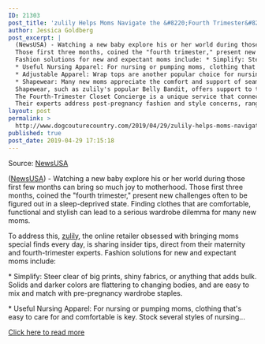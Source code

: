 ```yaml
---
ID: 21303
post_title: 'zulily Helps Moms Navigate the &#8220;Fourth Trimester&#8221; in Style'
author: Jessica Goldberg
post_excerpt: |
  (NewsUSA) - Watching a new baby explore his or her world during those first few months can bring so much joy to motherhood.
  Those first three months, coined the "fourth trimester," present new challenges often to be figured out in a sleep-deprived state.
  Fashion solutions for new and expectant moms include: * Simplify: Steer clear of big prints, shiny fabrics, or anything that adds bulk.
  * Useful Nursing Apparel: For nursing or pumping moms, clothing that's easy to care for and comfortable is key.
  * Adjustable Apparel: Wrap tops are another popular choice for nursing moms.
  * Shapewear: Many new moms appreciate the comfort and support of seamless tops and compression leggings for their changing figures.
  Shapewear, such as zulily's popular Belly Bandit, offers support to the belly, waist, and hips. "Our maternity team saw the need to provide a special service to new moms who can be overwhelmed and strapped for time," explains Robin Otto, zulily maternity expert and merchandising manager.
  The Fourth-Trimester Closet Concierge is a unique service that connects moms directly with zulily's maternity style experts via the company's Facebook Messenger chat.
  Their experts address post-pregnancy fashion and style concerns, ranging from what to wear for special occasions, to the most flattering silhouettes for any woman's body type.
layout: post
permalink: >
  http://www.dogcouturecountry.com/2019/04/29/zulily-helps-moms-navigate-the-fourth-trimester-in-style/
published: true
post_date: 2019-04-29 17:15:18
---
```

<p class="article-info-author-source"> <span>Source: <a href="http://www.newsusa.com/articles/article/zulily-helps-moms-navigate-the-fourth-trimester-in-style.aspx" target="_blank">NewsUSA</a></span> </p> <p>(<a href="http://www.newsusa.com">NewsUSA</a>) - Watching a new baby explore his or her world during those first few months can bring so much joy to motherhood. Those first three months, coined the "fourth trimester," present new challenges often to be figured out in a sleep-deprived state. Finding clothes that are comfortable, functional and stylish can lead to a serious wardrobe dilemma for many new moms.</p>
<p>To address this, <a href="https://www.zulily.com/?tid=pr_release_4Trimester2017MATRelease">zulily</a>, the online retailer obsessed with bringing moms special finds every day, is sharing insider tips, direct from their maternity and fourth-trimester experts. Fashion solutions for new and expectant moms include:</p>
<p>* Simplify: Steer clear of big prints, shiny fabrics, or anything that adds bulk. Solids and darker colors are flattering to changing bodies, and are easy to mix and match with pre-pregnancy wardrobe staples.</p>
<p>* Useful Nursing Apparel: For nursing or pumping moms, clothing that's easy to care for and comfortable is key. Stock several styles of nursing...</p> <p class="article-info-more"> <a href="http://www.newsusa.com/articles/article/zulily-helps-moms-navigate-the-fourth-trimester-in-style.aspx" target="_blank">Click here to read more</a> </p>